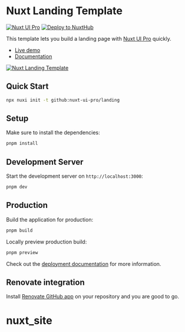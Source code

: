 # Nuxt Landing Template

[![Nuxt UI Pro](https://img.shields.io/badge/Made%20with-Nuxt%20UI%20Pro-00DC82?logo=nuxt&labelColor=020420)](https://ui.nuxt.com/pro)
[![Deploy to NuxtHub](https://img.shields.io/badge/Deploy%20to-NuxtHub-00DC82?logo=nuxt&labelColor=020420)](https://hub.nuxt.com/new?repo=nuxt-ui-pro/landing)

This template lets you build a landing page with [Nuxt UI Pro](https://ui.nuxt.com/pro) quickly.

- [Live demo](https://landing-template.nuxt.dev/)
- [Documentation](https://ui.nuxt.com/getting-started/installation/pro/nuxt)

<a href="https://landing-template.nuxt.dev/" target="_blank">
  <picture>
    <source media="(prefers-color-scheme: dark)" srcset="https://assets.hub.nuxt.com/eyJ0eXAiOiJKV1QiLCJhbGciOiJIUzI1NiJ9.eyJ1cmwiOiJodHRwczovL2xhbmRpbmctdGVtcGxhdGUubnV4dC5kZXYiLCJpYXQiOjE3Mzk0NjMzNzV9.ja2nUDVOoIFvyaMmg9Jn51uNMoYYt4WA1KWUQBWwUPo.jpg?theme=dark">
    <source media="(prefers-color-scheme: light)" srcset="https://assets.hub.nuxt.com/eyJ0eXAiOiJKV1QiLCJhbGciOiJIUzI1NiJ9.eyJ1cmwiOiJodHRwczovL2xhbmRpbmctdGVtcGxhdGUubnV4dC5kZXYiLCJpYXQiOjE3Mzk0NjMzNzV9.ja2nUDVOoIFvyaMmg9Jn51uNMoYYt4WA1KWUQBWwUPo.jpg?theme=light">
    <img alt="Nuxt Landing Template" src="https://assets.hub.nuxt.com/eyJ0eXAiOiJKV1QiLCJhbGciOiJIUzI1NiJ9.eyJ1cmwiOiJodHRwczovL2xhbmRpbmctdGVtcGxhdGUubnV4dC5kZXYiLCJpYXQiOjE3Mzk0NjMzNzV9.ja2nUDVOoIFvyaMmg9Jn51uNMoYYt4WA1KWUQBWwUPo.jpg">
  </picture>
</a>

## Quick Start

```bash [Terminal]
npx nuxi init -t github:nuxt-ui-pro/landing
```

## Setup

Make sure to install the dependencies:

```bash
pnpm install
```

## Development Server

Start the development server on `http://localhost:3000`:

```bash
pnpm dev
```

## Production

Build the application for production:

```bash
pnpm build
```

Locally preview production build:

```bash
pnpm preview
```

Check out the [deployment documentation](https://nuxt.com/docs/getting-started/deployment) for more information.

## Renovate integration

Install [Renovate GitHub app](https://github.com/apps/renovate/installations/select_target) on your repository and you are good to go.
# nuxt_site
